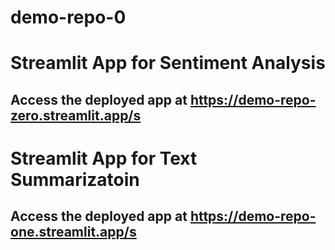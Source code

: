 # demo-repo-0

# Streamlit App for Sentiment Analysis
## Access the deployed app at https://demo-repo-zero.streamlit.app/s


# Streamlit App for Text Summarizatoin
## Access the deployed app at https://demo-repo-one.streamlit.app/s
